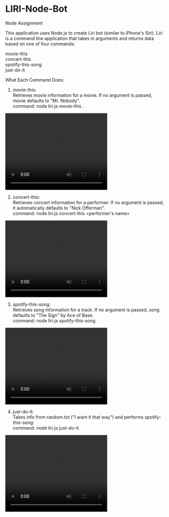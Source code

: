# LIRI-Node-Bot
Node Assignment

This application uses Node.js to create Liri bot (similar to iPhone's Siri). Liri is a command line application that takes in arguments and returns data based on one of four commands:

movie-this<br>
concert-this<br>
spotify-this-song<br>
just-do-it<br>

What Each Command Does:<br>

1. movie-this:<br>
Retrieves movie information for a movie. If no argument is passed, movie defaults to "Mr. Nobody".<br>
command: node liri.js movie-this <name of a movie>.<br>
<video width="320" height="240" controls>
  <source src="Movie-This.mp4" type="video/mp4">
</video>
  
2. concert-this:<br>
Retrieves concert information for a performer. If no argument is passed, it automatically defaults to "Nick Offerman".<br>
command: node liri.js concert-this <performer's name><br>
<video width="320" height="240" controls>
  <source src="Concert-This.mp4" type="video/mp4">
</video>

3. spotify-this-song:<br>
Retrieves song information for a track. If no argument is passed, song defaults to "The Sign" by Ace of Base.<br>
command: node liri.js spotify-this-song <name of a song><br>
<video width="320" height="240" controls>
  <source src="Spotify-This-Song.mp4" type="video/mp4">
</video>


4. just-do-it:<br>
Takes info from random.txt ("I want it that way") and performs spotify-this-song:<br>
command: node liri.js just-do-it.<br>
<video width="320" height="240" controls>
  <source src="Just-Do-It.mp4" type="video/mp4">
</video>

